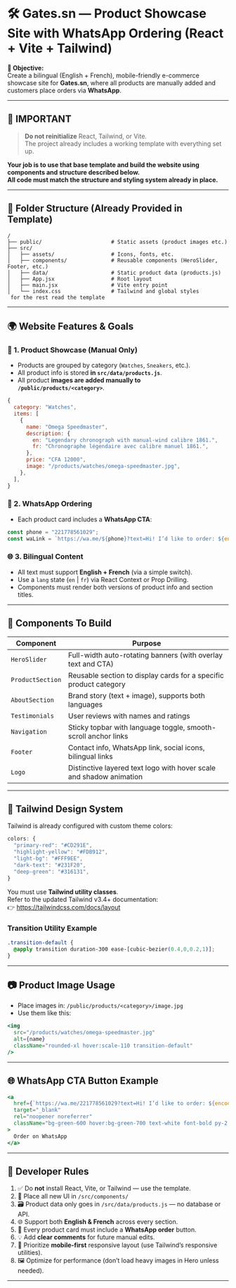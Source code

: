 
# 🛠️ Gates.sn — Product Showcase Site with WhatsApp Ordering (React + Vite + Tailwind)

**🧠 Objective:**  
Create a bilingual (English + French), mobile-friendly e-commerce showcase site for **Gates.sn**, where all products are manually added and customers place orders via **WhatsApp**.

---

## 🚀 IMPORTANT

> **Do not reinitialize** React, Tailwind, or Vite.  
The project already includes a working template with everything set up.  

**Your job is to use that base template and build the website using components and structure described below.**  
**All code must match the structure and styling system already in place.**

---

## 📁 Folder Structure (Already Provided in Template)

```
/
├── public/                      # Static assets (product images etc.)
├── src/
│   ├── assets/                  # Icons, fonts, etc.
│   ├── components/              # Reusable components (HeroSlider, Footer, etc.)
│   ├── data/                    # Static product data (products.js)
│   ├── App.jsx                  # Root layout
│   ├── main.jsx                 # Vite entry point
│   └── index.css                # Tailwind and global styles
 for the rest read the template
```

---

## 🌍 Website Features & Goals

### 🛒 1. Product Showcase (Manual Only)
- Products are grouped by category (`Watches`, `Sneakers`, etc.).
- All product info is stored **in `src/data/products.js`**.
- All product **images are added manually to `/public/products/<category>`**.

```js
{
  category: "Watches",
  items: [
    {
      name: "Omega Speedmaster",
      description: {
        en: "Legendary chronograph with manual-wind calibre 1861.",
        fr: "Chronographe légendaire avec calibre manuel 1861.",
      },
      price: "CFA 12000",
      image: "/products/watches/omega-speedmaster.jpg",
    },
  ],
}
```

### 💬 2. WhatsApp Ordering
- Each product card includes a **WhatsApp CTA**:
```jsx
const phone = "221778561029";
const waLink = `https://wa.me/${phone}?text=Hi! I’d like to order: ${encodeURIComponent(name)} 🔥`;
```

### 🌐 3. Bilingual Content
- All text must support **English + French** (via a simple switch).
- Use a `lang` state (`en` | `fr`) via React Context or Prop Drilling.
- Components must render both versions of product info and section titles.

---

## 🧱 Components To Build

| Component        | Purpose                                                                 |
|------------------|-------------------------------------------------------------------------|
| `HeroSlider`     | Full-width auto-rotating banners (with overlay text and CTA)            |
| `ProductSection` | Reusable section to display cards for a specific product category       |
| `AboutSection`   | Brand story (text + image), supports both languages                     |
| `Testimonials`   | User reviews with names and ratings                                     |
| `Navigation`     | Sticky topbar with language toggle, smooth-scroll anchor links          |
| `Footer`         | Contact info, WhatsApp link, social icons, bilingual links              |
| `Logo`           | Distinctive layered text logo with hover scale and shadow animation     |

---

## 🎨 Tailwind Design System

Tailwind is already configured with custom theme colors:

```js
colors: {
  "primary-red": "#CD291E",
  "highlight-yellow": "#FDB912",
  "light-bg": "#FFF9EE",
  "dark-text": "#231F20",
  "deep-green": "#316131",
}
```

You must use **Tailwind utility classes**.  
Refer to the updated Tailwind v3.4+ documentation:  
👉 https://tailwindcss.com/docs/layout

### Transition Utility Example
```css
.transition-default {
  @apply transition duration-300 ease-[cubic-bezier(0.4,0,0.2,1)];
}
```

---

## 📷 Product Image Usage

- Place images in: `/public/products/<category>/image.jpg`
- Use them like this:
```jsx
<img
  src="/products/watches/omega-speedmaster.jpg"
  alt={name}
  className="rounded-xl hover:scale-110 transition-default"
/>
```

---

## 🌐 WhatsApp CTA Button Example

```jsx
<a
  href={`https://wa.me/221778561029?text=Hi! I’d like to order: ${encodeURIComponent(name)}`}
  target="_blank"
  rel="noopener noreferrer"
  className="bg-green-600 hover:bg-green-700 text-white font-bold py-2 px-4 rounded"
>
  Order on WhatsApp
</a>
```

---

## 🧠 Developer Rules

1. ✅ Do **not** install React, Vite, or Tailwind — use the template.
2. 🧱 Place all new UI in `/src/components/`
3. 🗃️ Product data only goes in `/src/data/products.js` — no database or API.
4. 🌐 Support both **English & French** across every section.
5. 📲 Every product card must include a **WhatsApp order** button.
6. 💡 Add **clear comments** for future manual edits.
7. 📱 Prioritize **mobile-first** responsive layout (use Tailwind’s responsive utilities).
8. 🖼 Optimize for performance (don’t load heavy images in Hero unless needed).

---
